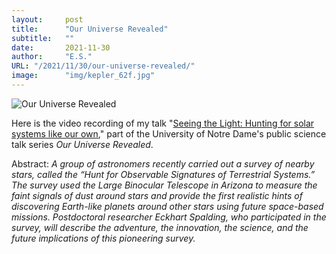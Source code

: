 ```yaml
---
layout:     post 
title:      "Our Universe Revealed"
subtitle:   ""
date:       2021-11-30
author:     "E.S."
URL: "/2021/11/30/our-universe-revealed/"
image:      "img/kepler_62f.jpg"
---
```


![Our Universe Revealed](/img/revealed.jpeg)

Here is the video recording of my talk "[Seeing the Light: Hunting for solar systems like our own](https://www.youtube.com/watch?v=-gKKHhJsuMY),"
part of the University of Notre Dame's public science talk series *Our Universe
Revealed*.

Abstract: *A group of astronomers recently carried out a survey of nearby stars, called the “Hunt for Observable Signatures of Terrestrial Systems.” The survey used the Large Binocular Telescope in Arizona to measure the faint signals of dust around stars and provide the first realistic hints of discovering Earth-like planets around other stars using future space-based missions. Postdoctoral researcher Eckhart Spalding, who participated in the survey, will describe the adventure, the innovation, the science, and the future implications of this pioneering survey.*
